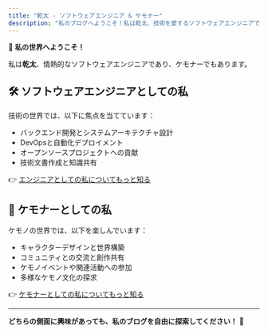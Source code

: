 ```yaml
---
title: "乾太 - ソフトウェアエンジニア & ケモナー"
description: "私のブログへようこそ！私は乾太、技術を愛するソフトウェアエンジニアであり、ケモナーでもあります。ここでは私の技術的な共有とケモノの世界について知ることができます。"
---
```


👋 **私の世界へようこそ！**

私は**乾太**、情熱的なソフトウェアエンジニアであり、ケモナーでもあります。

## 🛠️ ソフトウェアエンジニアとしての私

技術の世界では、以下に焦点を当てています：
- バックエンド開発とシステムアーキテクチャ設計
- DevOpsと自動化デプロイメント
- オープンソースプロジェクトへの貢献
- 技術文書作成と知識共有

👉 [エンジニアとしての私についてもっと知る](/ja/engineer/)

## 🦊 ケモナーとしての私

ケモノの世界では、以下を楽しんでいます：
- キャラクターデザインと世界構築
- コミュニティとの交流と創作共有
- ケモノイベントや関連活動への参加
- 多様なケモノ文化の探求

👉 [ケモナーとしての私についてもっと知る](/ja/furry/)

---

**どちらの側面に興味があっても、私のブログを自由に探索してください！** 🎉